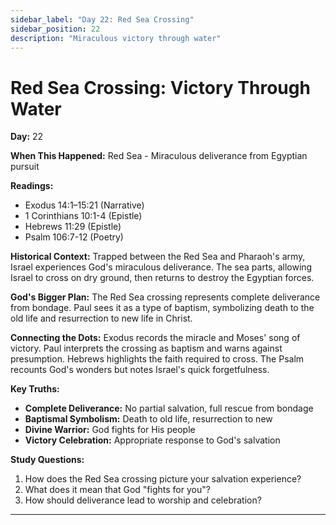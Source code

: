 ```yaml
---
sidebar_label: "Day 22: Red Sea Crossing"
sidebar_position: 22
description: "Miraculous victory through water"
---
```


# Red Sea Crossing: Victory Through Water

**Day:** 22

**When This Happened:** Red Sea - Miraculous deliverance from Egyptian pursuit

**Readings:**
- Exodus 14:1–15:21 (Narrative)
- 1 Corinthians 10:1-4 (Epistle)
- Hebrews 11:29 (Epistle)
- Psalm 106:7-12 (Poetry)

**Historical Context:** Trapped between the Red Sea and Pharaoh's army, Israel experiences God's miraculous deliverance. The sea parts, allowing Israel to cross on dry ground, then returns to destroy the Egyptian forces.

**God's Bigger Plan:** The Red Sea crossing represents complete deliverance from bondage. Paul sees it as a type of baptism, symbolizing death to the old life and resurrection to new life in Christ.

**Connecting the Dots:** Exodus records the miracle and Moses' song of victory. Paul interprets the crossing as baptism and warns against presumption. Hebrews highlights the faith required to cross. The Psalm recounts God's wonders but notes Israel's quick forgetfulness.

**Key Truths:**
- **Complete Deliverance:** No partial salvation, full rescue from bondage
- **Baptismal Symbolism:** Death to old life, resurrection to new
- **Divine Warrior:** God fights for His people
- **Victory Celebration:** Appropriate response to God's salvation

**Study Questions:**
1. How does the Red Sea crossing picture your salvation experience?
2. What does it mean that God "fights for you"?
3. How should deliverance lead to worship and celebration?

---